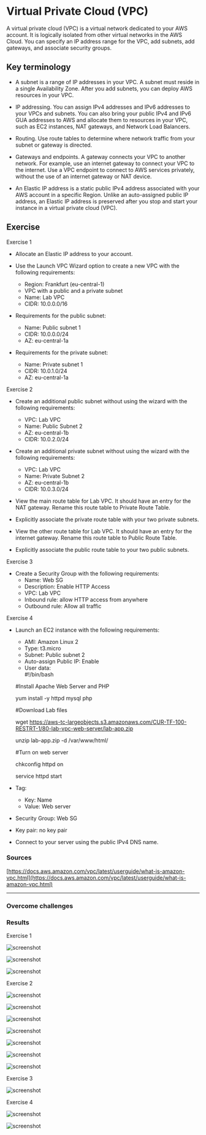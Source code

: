 # Virtual Private Cloud (VPC)

A virtual private cloud (VPC) is a virtual network dedicated to your AWS account. It is logically isolated from other virtual networks in the AWS Cloud. You can specify an IP address range for the VPC, add subnets, add gateways, and associate security groups. 

## Key terminology

- A subnet is a range of IP addresses in your VPC. A subnet must reside in a single Availability Zone. After you add subnets, you can deploy AWS resources in your VPC.

- IP addressing. You can assign IPv4 addresses and IPv6 addresses to your VPCs and subnets. You can also bring your public IPv4 and IPv6 GUA addresses to AWS and allocate them to resources in your VPC, such as EC2 instances, NAT gateways, and Network Load Balancers.

- Routing. Use route tables to determine where network traffic from your subnet or gateway is directed.

- Gateways and endpoints. A gateway connects your VPC to another network. For example, use an internet gateway to connect your VPC to the internet. Use a VPC endpoint to connect to AWS services privately, without the use of an internet gateway or NAT device.

- An Elastic IP address is a static public IPv4 address associated with your AWS account in a specific Region. Unlike an auto-assigned public IP address, an Elastic IP address is preserved after you stop and start your instance in a virtual private cloud (VPC).



## Exercise

Exercise 1  

- Allocate an Elastic IP address to your account.
- Use the Launch VPC Wizard option to create a new VPC with the following requirements:
    - Region: Frankfurt (eu-central-1)
    - VPC with a public and a private subnet
    - Name: Lab VPC
    - CIDR: 10.0.0.0/16  

- Requirements for the public subnet:
    - Name: Public subnet 1
    - CIDR: 10.0.0.0/24
    - AZ: eu-central-1a  

- Requirements for the private subnet:
    - Name: Private subnet 1
    - CIDR: 10.0.1.0/24
    - AZ: eu-central-1a  

Exercise 2
- Create an additional public subnet without using the wizard with the following requirements:  
    - VPC: Lab VPC
    - Name: Public Subnet 2
    - AZ: eu-central-1b
    - CIDR: 10.0.2.0/24  

- Create an additional private subnet without using the wizard with the following requirements:  
    - VPC: Lab VPC
    - Name: Private Subnet 2
    - AZ: eu-central-1b
    - CIDR: 10.0.3.0/24  

- View the main route table for Lab VPC. It should have an entry for the NAT gateway. Rename this route table to Private Route Table.  
- Explicitly associate the private route table with your two private subnets.  
- View the other route table for Lab VPC. It should have an entry for the internet gateway. Rename this route table to Public Route Table.  
- Explicitly associate the public route table to your two public subnets.  

Exercise 3
- Create a Security Group with the following requirements:  
    - Name: Web SG  
    - Description: Enable HTTP Access  
    - VPC: Lab VPC  
    - Inbound rule: allow HTTP access from anywhere  
    - Outbound rule: Allow all traffic  

Exercise 4
- Launch an EC2 instance with the following requirements:  
    - AMI: Amazon Linux 2  
    - Type: t3.micro  
    - Subnet: Public subnet 2  
    - Auto-assign Public IP: Enable  
    - User data:   
    #!/bin/bash

    #Install Apache Web Server and PHP

    yum install -y httpd mysql php

    #Download Lab files

    wget https://aws-tc-largeobjects.s3.amazonaws.com/CUR-TF-100-RESTRT-1/80-lab-vpc-web-server/lab-app.zip

    unzip lab-app.zip -d /var/www/html/

    #Turn on web server

    chkconfig httpd on
    
    service httpd start

- Tag:  
    - Key: Name  
    - Value: Web server  
- Security Group: Web SG  
- Key pair: no key pair  
- Connect to your server using the public IPv4 DNS name.


### Sources

[https://docs.aws.amazon.com/vpc/latest/userguide/what-is-amazon-vpc.html](https://docs.aws.amazon.com/vpc/latest/userguide/what-is-amazon-vpc.html)

****

### Overcome challenges

### Results

Exercise 1  

![screenshot](/00_includes/AWS_10_1_screenshot.png)


![screenshot](/00_includes/AWS_10_2_screenshot.png)


![screenshot](/00_includes/AWS_10_3_screenshot.png)

Exercise 2 

![screenshot](/00_includes/AWS_10_4_screenshot.png)


![screenshot](/00_includes/AWS_10_5_screenshot.png)


![screenshot](/00_includes/AWS_10_6_screenshot.png)


![screenshot](/00_includes/AWS_10_7_screenshot.png)


![screenshot](/00_includes/AWS_10_8_screenshot.png)


![screenshot](/00_includes/AWS_10_9_screenshot.png)   


![screenshot](/00_includes/AWS_10_10_screenshot.png)

Exercise 3

![screenshot](/00_includes/AWS_10_11_screenshot.png)

Exercise 4

![screenshot](/00_includes/AWS_10_12_screenshot.png)


![screenshot](/00_includes/AWS_10_13_screenshot.png)